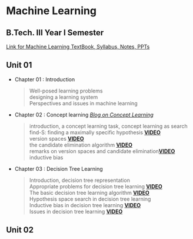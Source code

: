 # Machine Learning

## B.Tech. III Year I Semester

[Link for Machine Learning TextBook, Syllabus, Notes, PPTs](https://drive.google.com/drive/folders/1KzvX5tEbpv6LWfHRtaKzTmzh7EGpNHFG?usp=sharing)

## Unit 01

- Chapter 01 : Introduction
    > Well-posed learning problems<br/>
    > designing a learning system<br/>
    >  Perspectives and issues in machine learning
- Chapter 02 : Concept learning <i>[Blog on Concept Learning](https://medium.com/@pralhad2481/chapter-2-concept-learning-part-1-552b05641a6e)</i>
    > introduction, a concept learning task, concept learning as search</br>
    > find-S: finding a maximally specific hypothesis <b>[VIDEO](https://www.youtube.com/watch?v=O6vwN74aSGY&t=10s)</b><br/>
    > version spaces <b>[VIDEO](https://www.youtube.com/watch?v=_FMDyEoIX3A&t=52s)</b></br>
    > the candidate elimination algorithm <b>[VIDEO](https://www.youtube.com/watch?v=O2wYwFOMQ24)</b></br>
    > remarks on version spaces and candidate elimination<b>[VIDEO](https://www.youtube.com/watch?v=u71RrLquBIk)</b></br>
    > inductive bias <br/>
- Chapter 03 : Decision Tree Learning
    > Introduction, decision tree representation<br/>
    > Appropriate problems for decision tree learning <b>[VIDEO](https://www.youtube.com/watch?v=QLqlS7s53P4)</b><br/>
    > The basic decision tree learning algorithm <b>[VIDEO](https://www.youtube.com/watch?v=coOTEc-0OGw&t=34s)</b><br/>
    > Hypothesis space search in decision tree learning<br/>
    > Inductive bias in decision tree learning <b>[VIDEO](https://www.youtube.com/watch?v=SVwFJZeWdtg)</b><br/>
    > Issues in decision tree learning <b>[VIDEO](https://www.youtube.com/watch?v=3ZAyNV-LfuY)</b><br/>

## Unit 02
